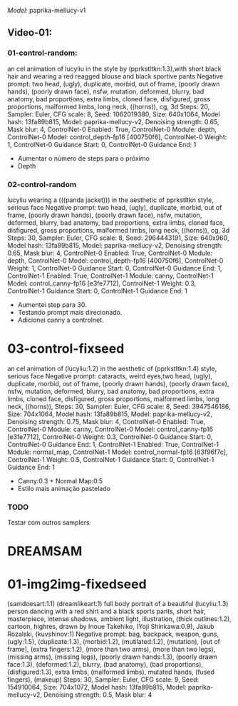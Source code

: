 *Model:* paprika-mellucy-v1


## Video-01:

### 01-control-random:

an cel animation of lucyliu in the style by (pprkstltkn:1.3),with short black hair and wearing a red reagged blouse and black sportive pants
Negative prompt: two head, (ugly), duplicate, morbid, out of frame, (poorly drawn hands), (poorly drawn face), nsfw, mutation, deformed, blurry, bad anatomy, bad proportions, extra limbs, cloned face, disfigured, gross proportions, malformed limbs, long neck, ((horns)), cg, 3d
Steps: 20, Sampler: Euler, CFG scale: 8, Seed: 1062019380, Size: 640x1064, Model hash: 13fa89b815, Model: paprika-mellucy-v2, Denoising strength: 0.65, Mask blur: 4, ControlNet-0 Enabled: True, ControlNet-0 Module: depth, ControlNet-0 Model: control_depth-fp16 [400750f6], ControlNet-0 Weight: 1, ControlNet-0 Guidance Start: 0, ControlNet-0 Guidance End: 1
- Aumentar o número de steps para o próximo
- Depth

### 02-control-random
lucyliu wearing a (((panda jacket))) in the aesthetic of pprkstltkn style, serious face
Negative prompt: two head, (ugly), duplicate, morbid, out of frame, (poorly drawn hands), (poorly drawn face), nsfw, mutation, deformed, blurry, bad anatomy, bad proportions, extra limbs, cloned face, disfigured, gross proportions, malformed limbs, long neck, ((horns)), cg, 3d
Steps: 30, Sampler: Euler, CFG scale: 8, Seed: 2964443191, Size: 640x960, Model hash: 13fa89b815, Model: paprika-mellucy-v2, Denoising strength: 0.65, Mask blur: 4, ControlNet-0 Enabled: True, ControlNet-0 Module: depth, ControlNet-0 Model: control_depth-fp16 [400750f6], ControlNet-0 Weight: 1, ControlNet-0 Guidance Start: 0, ControlNet-0 Guidance End: 1, ControlNet-1 Enabled: True, ControlNet-1 Module: canny, ControlNet-1 Model: control_canny-fp16 [e3fe7712], ControlNet-1 Weight: 0.3, ControlNet-1 Guidance Start: 0, ControlNet-1 Guidance End: 1
- Aumentei step para 30.
- Testando prompt mais direcionado. 
- Adicionei canny a controlnet.

# 03-control-fixseed
an cel animation of (lucyliu:1.2) in the aesthetic of (pprkstltkn:1.4) style, serious face
Negative prompt: cataracts, weird eyes,two head, (ugly), duplicate, morbid, out of frame, (poorly drawn hands), (poorly drawn face), nsfw, mutation, deformed, blurry, bad anatomy, bad proportions, extra limbs, cloned face, disfigured, gross proportions, malformed limbs, long neck, ((horns)),
Steps: 30, Sampler: Euler, CFG scale: 8, Seed: 3947546186, Size: 704x1064, Model hash: 13fa89b815, Model: paprika-mellucy-v2, Denoising strength: 0.75, Mask blur: 4, ControlNet-0 Enabled: True, ControlNet-0 Module: canny, ControlNet-0 Model: control_canny-fp16 [e3fe7712], ControlNet-0 Weight: 0.3, ControlNet-0 Guidance Start: 0, ControlNet-0 Guidance End: 1, ControlNet-1 Enabled: True, ControlNet-1 Module: normal_map, ControlNet-1 Model: control_normal-fp16 [63f96f7c], ControlNet-1 Weight: 0.5, ControlNet-1 Guidance Start: 0, ControlNet-1 Guidance End: 1
- Canny:0.3 + Normal Map:0.5
- Estilo mais animação pastelado


### TODO
Testar com outros samplers 

# DREAMSAM
# 01-img2img-fixedseed
(samdoesart:1.1) (dreamlikeart:1) full body portrait of a beautiful (lucyliu:1.3) person dancing with a red shirt and a black sports pants, short hair, masterpiece, intense shadows, ambient light, illustration, (thick outlines:1.2), cartoon, highres, drawn by Inoue Takehiko, (Yoji Shinkawa:0.9), Jakub Rozalski, (kuvshinov:1)
Negative prompt: bag, backpack, weapon, guns, (ugly:1.5), (duplicate:1.3), (morbid:1.2), (mutilated:1.2), (mutation), [out of frame], (extra fingers:1.2), (more than two arms), (more than two legs), (missing arms), (missing legs), (poorly drawn hands:1.3), (poorly drawn face:1.3), (deformed:1.2), blurry, (bad anatomy), (bad proportions), (disfigured:1.3), extra limbs, (malformed limbs), mutated hands, (fused fingers), (makeup)
Steps: 30, Sampler: Euler, CFG scale: 9, Seed: 154910064, Size: 704x1072, Model hash: 13fa89b815, Model: paprika-mellucy-v2, Denoising strength: 0.5, Mask blur: 4